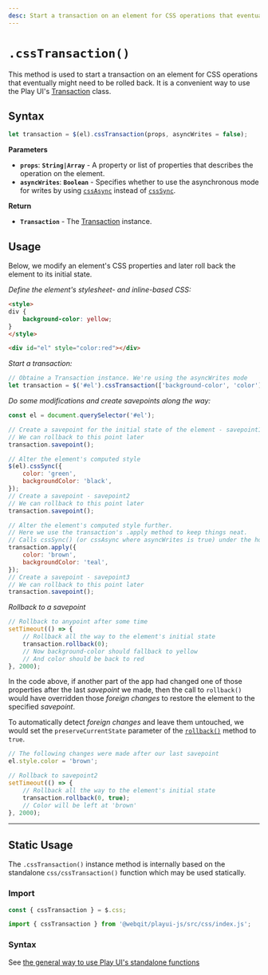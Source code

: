 ```yaml
---
desc: Start a transaction on an element for CSS operations that eventually might need to be rolled back.
---
```

# `.cssTransaction()`

This method is used to start a transaction on an element for CSS operations that eventually might need to be rolled back. It is a convenient way to use the Play UI's [Transaction](../classes/transaction) class.

## Syntax

```js
let transaction = $(el).cssTransaction(props, asyncWrites = false);
```

**Parameters**

+ **`props`**: **`String|Array`** - A property or list of properties that describes the operation on the element.
+ **`asyncWrites`**: **`Boolean`** - Specifies whether to use the asynchronous mode for writes by using [`cssAsync`](../cssAsync) instead of [`cssSync`](../cssSync).

**Return**

+ **`Transaction`** - The [Transaction](../classes/transaction) instance.

## Usage

Below, we modify an element's CSS properties and later roll back the element to its initial state.

*Define the element's stylesheet- and inline-based CSS:*

```html
<style>
div {
    background-color: yellow;
}
</style>

<div id="el" style="color:red"></div>
```

*Start a transaction:*

```js
// Obtaine a Transaction instance. We're using the asyncWrites mode
let transaction = $('#el').cssTransaction(['background-color', 'color'], true);
```

*Do some modifications and create savepoints along the way:*

```js
const el = document.querySelector('#el');

// Create a savepoint for the initial state of the element - savepoint1
// We can rollback to this point later
transaction.savepoint();

// Alter the element's computed style
$(el).cssSync({
    color: 'green',
    backgroundColor: 'black',
});
// Create a savepoint - savepoint2
// We can rollback to this point later
transaction.savepoint();

// Alter the element's computed style further.
// Here we use the transaction's .apply method to keep things neat.
// Calls cssSync() (or cssAsync where asyncWrites is true) under the hood. 
transaction.apply({
    color: 'brown',
    backgroundColor: 'teal',
});
// Create a savepoint - savepoint3
// We can rollback to this point later
transaction.savepoint();
```

*Rollback to a savepoint*

```js
// Rollback to anypoint after some time
setTimeout(() => {
    // Rollback all the way to the element's initial state
    transaction.rollback(0);
    // Now background-color should fallback to yellow
    // And color should be back to red
}, 2000);
```

In the code above, if another part of the app had changed one of those properties after the last *savepoint* we made, then the call to `rollback()` would have overridden those *foreign changes* to restore the element to the specified *savepoint*.

To automatically detect *foreign changes* and leave them untouched, we would set the `preserveCurrentState` parameter of the [`rollback()`](../classes/transaction/rollback) method to `true`.

```js
// The following changes were made after our last savepoint
el.style.color = 'brown';

// Rollback to savepoint2
setTimeout(() => {
    // Rollback all the way to the element's initial state
    transaction.rollback(0, true);
    // Color will be left at 'brown'
}, 2000);
```

------

## Static Usage

The `.cssTransaction()` instance method is internally based on the standalone `css/cssTransaction()` function which may be used statically.

### Import

```js
const { cssTransaction } = $.css;
```
```js
import { cssTransaction } from '@webqit/playui-js/src/css/index.js';
```

### Syntax

See [the general way to use Play UI's standalone functions](../../../getting-started/overview#use-as-descrete-utilities)